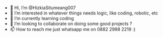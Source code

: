 - 👋 Hi, I’m @HizkiaSitumeang007
- 👀 I’m interested in whatever things needs logic, like coding, robotic, etc
- 🌱 I’m currently learning coding
- 💞️ I’m looking to collaborate on doing some good projects ?
- 📫 How to reach me just whatsapp me on 0882 2998 2219 :)

<!---
HizkiaSitumeang007/HizkiaSitumeang007 is a ✨ special ✨ repository because its `README.md` (this file) appears on your GitHub profile.
You can click the Preview link to take a look at your changes.
--->
